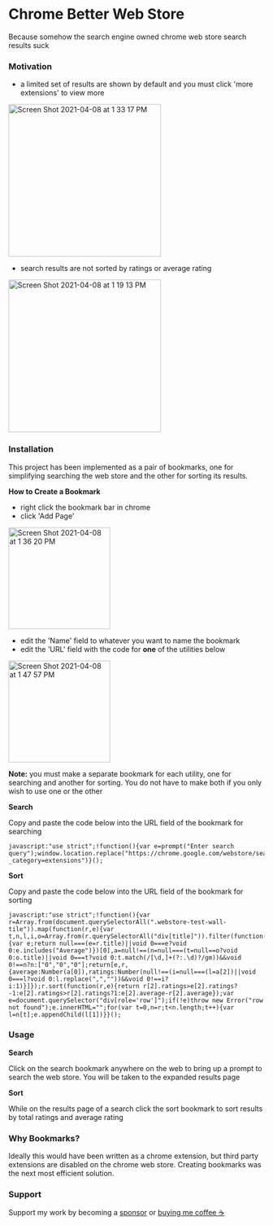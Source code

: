 # Chrome Better Web Store

Because somehow the search engine owned chrome web store search results suck

### Motivation

- a limited set of results are shown by default and you must click 'more extensions' to view more
<img height="300" alt="Screen Shot 2021-04-08 at 1 33 17 PM" src="https://user-images.githubusercontent.com/4146037/114074441-398d3980-9859-11eb-9397-32cb334f1634.png">

- search results are not sorted by ratings or average rating
<img height="300" alt="Screen Shot 2021-04-08 at 1 19 13 PM" src="https://user-images.githubusercontent.com/4146037/114074515-4c077300-9859-11eb-87a6-7d0202ccc0f9.png">

### Installation

This project has been implemented as a pair of bookmarks, one for simplifying searching the web store and the other for sorting its results.

**How to Create a Bookmark**

- right click the bookmark bar in chrome
- click 'Add Page'

<img height="200
" alt="Screen Shot 2021-04-08 at 1 36 20 PM" src="https://user-images.githubusercontent.com/4146037/114074713-87a23d00-9859-11eb-99e9-84a0690aacf9.png">
- edit the 'Name' field to whatever you want to name the bookmark
- edit the 'URL' field with the code for **one** of the utilities below
<img height="200" alt="Screen Shot 2021-04-08 at 1 47 57 PM" src="https://user-images.githubusercontent.com/4146037/114074742-8f61e180-9859-11eb-821f-525ca5e72c17.png">

**Note:** you must make a separate bookmark for each utility, one for searching and another for sorting. You do not have to make both if you only wish to use one or the other

**Search**

Copy and paste the code below into the URL field of the bookmark for searching

```
javascript:"use strict";!function(){var e=prompt("Enter search query");window.location.replace("https://chrome.google.com/webstore/search/"+e+"?_category=extensions")}();
```

**Sort**

Copy and paste the code below into the URL field of the bookmark for sorting

```
javascript:"use strict";!function(){var r=Array.from(document.querySelectorAll(".webstore-test-wall-tile")).map(function(r,e){var t,n,l,i,o=Array.from(r.querySelectorAll("div[title]")).filter(function(r){var e;return null===(e=r.title)||void 0===e?void 0:e.includes("Average")})[0],a=null!==(n=null===(t=null==o?void 0:o.title)||void 0===t?void 0:t.match(/[\d,]+(?:.\d)?/gm))&&void 0!==n?n:["0","0","0"];return[e,r,{average:Number(a[0]),ratings:Number(null!==(i=null===(l=a[2])||void 0===l?void 0:l.replace(",",""))&&void 0!==i?i:1)}]});r.sort(function(r,e){return r[2].ratings>e[2].ratings?-1:e[2].ratings>r[2].ratings?1:e[2].average-r[2].average});var e=document.querySelector("div[role='row']");if(!e)throw new Error("row not found");e.innerHTML="";for(var t=0,n=r;t<n.length;t++){var l=n[t];e.appendChild(l[1])}}();
```

### Usage

**Search**

Click on the search bookmark anywhere on the web to bring up a prompt to search the web store. You will be taken to the expanded results page

**Sort**

While on the results page of a search click the sort bookmark to sort results by total ratings and average rating

### Why Bookmarks?

Ideally this would have been written as a chrome extension, but third party extensions are disabled on the chrome web store. Creating bookmarks was the next most efficient solution.

### Support

Support my work by becoming a [sponsor](https://github.com/sponsors/magsmagnoli) or [buying me coffee ☕️](https://buymeacoffee.com/magsmagnoli)
